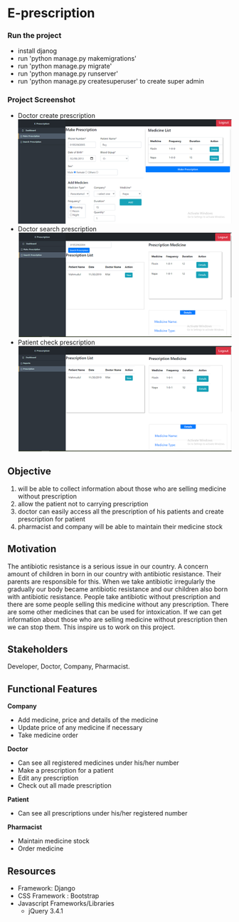 # E-prescription
### Run the project
  * install djanog
  * run 'python manage.py makemigrations'
  * run 'python manage.py migrate'
  * run 'python manage.py runserver'
  * run 'python manage.py createsuperuser' to create super admin
### Project Screenshot 
 * Doctor create prescription <img src="Picture/doctor_make_prescripiton.png" alt="Screen"/>
 * Doctor search prescription <img src="Picture/doctor_search_prescription.png" alt="Screen"/>
 * Patient check prescription <img src="Picture/patient_see_prescription.png" alt="Screen"/>

## Objective
1. will be able to collect information about those who are selling medicine without prescription
2. allow the patient not to carrying prescription
3. doctor can easily access all the prescription of his patients and create prescription for patient 
4. pharmacist and company will be able to maintain their medicine stock

## Motivation
The antibiotic resistance is a serious issue in our country. A concern amount of children in born in our country with antibiotic resistance. Their parents are responsible for this. When we take antibiotic irregularly the gradually our body became antibiotic resistance and our children also born with antibiotic resistance. People take antibiotic without prescription and there are some people selling this medicine without any prescription. There are some other medicines that can be used for intoxication. If we can get information about those who are selling medicine without prescription then we can stop them. This inspire us to work on this project. 

## Stakeholders 
Developer, Doctor, Company, Pharmacist.

## Functional Features 
 **Company**
   * Add medicine, price and details of the medicine
   * Update price of any medicine if necessary
   * Take medicine order 

 **Doctor**
  *	Can see all registered medicines under his/her number
  *	Make a prescription for a patient
  *	Edit any prescription
  *	Check out all made prescription
 
 **Patient**
   * Can see all prescriptions under his/her registered number

 **Pharmacist**
   * Maintain medicine stock
   * Order medicine
   
## Resources 
* Framework: Django 
* CSS Framework : Bootstrap 
* Javascript Frameworks/Libraries
   * jQuery 3.4.1
   

 
